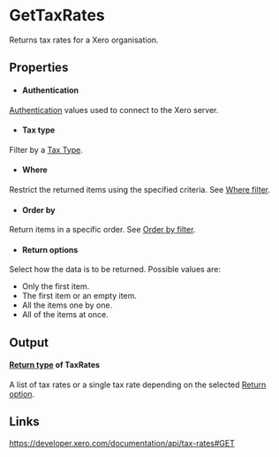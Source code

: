 GetTaxRates
============

Returns tax rates for a Xero organisation.

Properties
----------

- #### Authentication
[Authentication](../../../Common/Authentication/Index.md) values used to connect to the Xero server.
- #### Tax type
Filter by a [Tax Type](https://developer.xero.com/documentation/api/types#TaxTypes).
- #### Where
Restrict the returned items using the specified criteria. See [Where filter](../../../Common/Filters/Where/Index.md).
- #### Order by
Return items in a specific order. See [Order by filter](../../../Common/Filters/OrderBy/Index.md).
- #### Return options
Select how the data is to be returned. Possible values are:
  * Only the first item.
  * The first item or an empty item. 
  * All the items one by one.
  * All of the items at once.


Output
-----
#### [Return type](#return-options) of TaxRates
A list of tax rates or a single tax rate depending on the selected [Return option](#return-options).

Links
-----

https://developer.xero.com/documentation/api/tax-rates#GET